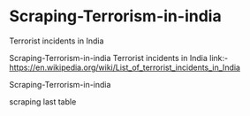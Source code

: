 # Scraping-Terrorism-in-india
Terrorist incidents in India


Scraping-Terrorism-in-india
Terrorist incidents in India
link:- https://en.wikipedia.org/wiki/List_of_terrorist_incidents_in_India

Scraping-Terrorism-in-india

scraping last table
